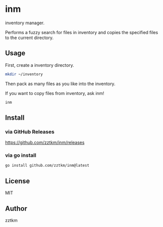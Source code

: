 # inm

inventory manager.

Performs a fuzzy search for files in inventory and copies the specified files to the current directory.

## Usage

First, create a inventory directory.

```bash
mkdir ~/inventory
```

Then pack as many files as you like into the inventory.

If you want to copy files from inventory, ask inm!
```bash
inm
```

## Install

### via GitHub Releases

https://github.com/zztkm/inm/releases

### via go install

```bash
go install github.com/zztkm/inm@latest
```

## License

MIT

## Author

zztkm

